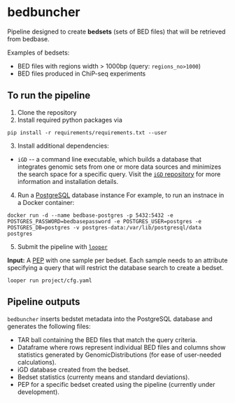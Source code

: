 # bedbuncher
Pipeline designed to create **bedsets** (sets of BED files) that will be retrieved from bedbase.

Examples of bedsets:
- BED files with regions width > 1000bp (query: `regions_no>1000`)
- BED files produced in ChiP-seq experiments

## To run the pipeline 
1. Clone the repository
2. Install required python packages via 
```
pip install -r requirements/requirements.txt --user
```
3. Install additional dependencies:

- `iGD` -- a command line executable, which builds a database that integrates genomic sets from one or more data sources and minimizes the search space for a specific query. Visit the [`iGD` repository](https://github.com/databio/iGD) for more information and installation details.

4. Run a [PostgreSQL](https://www.postgresql.org/) database instance
For example, to run an instnace in a Docker container:
```
docker run -d --name bedbase-postgres -p 5432:5432 -e POSTGRES_PASSWORD=bedbasepassword -e POSTGRES_USER=postgres -e POSTGRES_DB=postgres -v postgres-data:/var/lib/postgresql/data postgres
```

5. Submit the pipeline with [`looper`](https://looper.readthedocs.io/en/latest/)

**Input:** A [PEP](http://pep.databio.org/en/latest/) with one sample per bedset. Each sample needs to an attribute specifying a query that will restrict the database search to create a bedset.

```
looper run project/cfg.yaml
```

## Pipeline outputs
`bedbuncher` inserts bedstet metadata into the PostgreSQL database and generates the following files:
- TAR ball containing the BED files that match the query criteria.
- Dataframe where rows represent individual BED files and columns show statistics generated by GenomicDistributions (for ease of user-needed calculations).
- iGD database created from the bedset.
- Bedset statistics (currenty means and standard deviations).
- PEP for a specific bedset created using the pipeline (currently under development).


